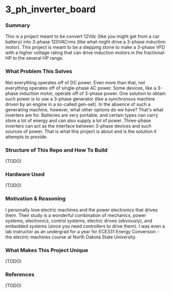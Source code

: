 # 3_ph_inverter_board  

### Summary
This is a project meant to be convert 12Vdc (like you might get from a car battery) into 3-phase 120VACrms (like what might drive a 3-phase induction motor). This project is meant to be a stepping stone to make a 3-phase VFD with a higher voltage rating that can drive induction motors in the fractional-HP to the several HP range.  

### What Problem This Solves
Not everything operates off of DC power. Even more than that, not everything operates off of single-phase AC power. Some devices, like a 3-phase induction motor, operate off of 3-phase power. One solution to obtain such power is to use a 3-phase generator (like a synchronous machine driven by an engine in a so-called gen-set). In the absence of such a generating machine, however, what other options do we have? That's what inverters are for. Batteries are very portable, and certain types can carry store a lot of energy and can also supply a lot of power. Three-phase inverters can act as the interface between 3-phase devices and such sources of power. That is what this project is about and is the solution it attempts to provide.  

### Structure of This Repo and How To Build
(TODO)  

### Hardware Used
(TODO)  

### Motivation & Reasoning
I personally love electric machines and the power electronics that drives them. Their study is a wonderful combination of mechanics, power systems, electronics, control systems, electric drives (obviously), and embedded systems (since you need controllers to drive them). I was even a lab instructor as an undergrad for a year for ECE331 Energy Conversion - the electric machines course at North Dakota State University.  

### What Makes This Project Unique
(TODO)  

### References
(TODO)  
